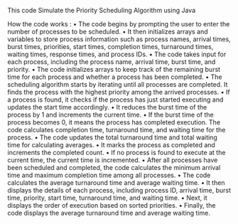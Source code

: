 This code Simulate the Priority Scheduling Algorithm using Java


How the code works :
•	The code begins by prompting the user to enter the number of processes to be scheduled.
•	It then initializes arrays and variables to store process information such as process names, arrival times, burst times, priorities, start times, completion times, turnaround times, waiting times, response times, and process IDs.
•	The code takes input for each process, including the process name, arrival time, burst time, and priority.
•	The code initializes arrays to keep track of the remaining burst time for each process and whether a process has been completed.
•	The scheduling algorithm starts by iterating until all processes are completed. It finds the process with the highest priority among the arrived processes.
•	If a process is found, it checks if the process has just started executing and updates the start time accordingly.
•	It reduces the burst time of the process by 1 and increments the current time.
•	If the burst time of the process becomes 0, it means the process has completed execution. The code calculates completion time, turnaround time, and waiting time for the process.
•	The code updates the total turnaround time and total waiting time for calculating averages.
•	It marks the process as completed and increments the completed count.
•	If no process is found to execute at the current time, the current time is incremented.
•	After all processes have been scheduled and completed, the code calculates the minimum arrival time and maximum completion time among all processes.
•	The code calculates the average turnaround time and average waiting time.
•	It then displays the details of each process, including process ID, arrival time, burst time, priority, start time, turnaround time, and waiting time.
•	Next, it displays the order of execution based on sorted priorities.
•	Finally, the code displays the average turnaround time and average waiting time.
